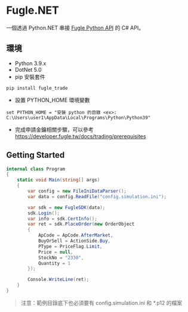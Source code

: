 # Fugle.NET

一個透過 Python.NET 串接 [Fugle Python API](https://github.com/fugle-dev/fugle-trade-python) 的 C# API。

## 環境
* Python 3.9.x
* DotNet 5.0
* pip 安裝套件
```
pip install fugle_trade
```
* 設置 PYTHON_HOME 環境變數
```
set PYTHON_HOME = "安裝 python 的目錄 <ex>: C:\Users\user1\AppData\Local\Programs\Python\Python39"
```
* 完成申請金鑰相關步驟，可以參考 https://developer.fugle.tw/docs/trading/prerequisites 

## Getting Started
```c#
internal class Program
{
    static void Main(string[] args)
    {
        var config = new FileIniDataParser();
        var data = config.ReadFile("config.simulation.ini");

        var sdk = new FugleSDK(data);
        sdk.Login();
        var info = sdk.CertInfo();
        var ret = sdk.PlaceOrder(new OrderObject
        {
            ApCode = ApCode.AfterMarket,
            BuyOrSell = ActionSide.Buy,
            PType = PriceFlag.Limit,
            Price = null,
            StockNo = "2330",
            Quantity = 1
        });

        Console.WriteLine(ret);
    }
}
```
> 注意：範例目錄底下也必須要有 config.simulation.ini 和 *.p12 的檔案
